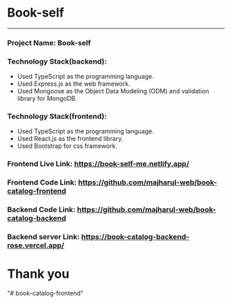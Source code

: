 # Book-self

<hr>

### Project Name: Book-self

### Technology Stack(backend):

- Used TypeScript as the programming language.
- Used Express.js as the web framework.
- Used Mongoose as the Object Data Modeling (ODM) and validation library for MongoDB.

### Technology Stack(frontend):

- Used TypeScript as the programming language.
- Used React.js as the frontend library.
- Used Bootstrap for css framework.

### Frontend Live Link: https://book-self-me.netlify.app/

### Frontend Code Link: https://github.com/majharul-web/book-catalog-frontend

### Backend Code Link: https://github.com/majharul-web/book-catalog-backend

### Backend server Link: https://book-catalog-backend-rose.vercel.app/

# Thank you
"# book-catalog-frontend" 
